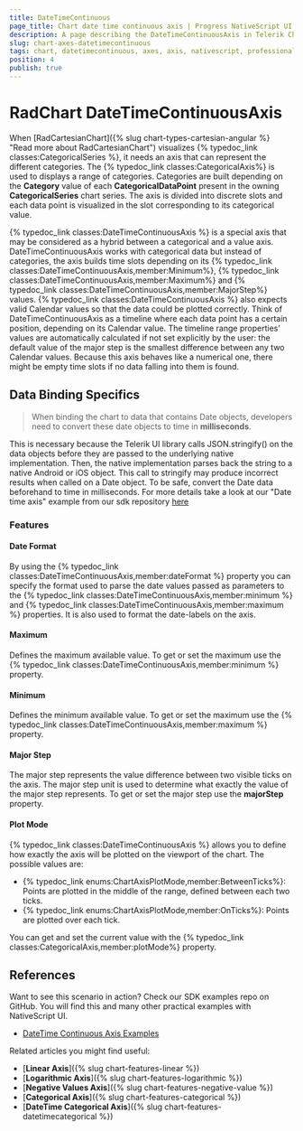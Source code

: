 ```yaml
---
title: DateTimeContinuous
page_title: Chart date time continuous axis | Progress NativeScript UI Documentation
description: A page describing the DateTimeContinuousAxis in Telerik Chart for NativeScript. This article explains the most important things you need to know before using DateTimeContinuous axis.
slug: chart-axes-datetimecontinuous
tags: chart, datetimecontinuous, axes, axis, nativescript, professional, ui
position: 4
publish: true
---
```


# RadChart DateTimeContinuousAxis

When [RadCartesianChart]({% slug chart-types-cartesian-angular %} "Read more about RadCartesianChart") visualizes {% typedoc_link classes:CategoricalSeries %}, it needs an axis that can represent the different categories. The {% typedoc_link classes:CategoricalAxis%} is used to displays a range of categories. Categories are built depending on the **Category** value of each **CategoricalDataPoint** present in the owning **CategoricalSeries** chart series. The axis is divided into discrete slots and each data point is visualized in the slot corresponding to its categorical value.

{% typedoc_link classes:DateTimeContinuousAxis %} is a special axis that may be considered as a hybrid between a categorical and a value axis. DateTimeContinuousAxis works with categorical data but instead of categories, the axis builds time slots depending on its {% typedoc_link classes:DateTimeContinuousAxis,member:Minimum%}, {% typedoc_link classes:DateTimeContinuousAxis,member:Maximum%} and {% typedoc_link classes:DateTimeContinuousAxis,member:MajorStep%} values. {% typedoc_link classes:DateTimeContinuousAxis %} also expects valid Calendar values so that the data could be plotted correctly. Think of DateTimeContinuousAxis as a timeline where each data point has a certain position, depending on its Calendar value. The timeline range properties' values are automatically calculated if not set explicitly by the user: the default value of the major step is the smallest difference between any two Calendar values. Because this axis behaves like a numerical one, there might be empty time slots if no data falling into them is found.

## Data Binding Specifics

> When binding the chart to data that contains Date objects, developers need to convert these date objects to time in **milliseconds**. 

This is necessary because the Telerik UI library calls JSON.stringify() on the data objects before they are passed to the underlying native implementation. Then, the native implementation
parses back the string to a native Android or iOS object. This call to stringify may produce incorrect results when called on a Date object. To be safe, convert the Date data beforehand to time in milliseconds. For more details take a look at our "Date time axis" example from our sdk repository [here](https://github.com/telerik/nativescript-ui-samples/tree/master/chart/app/examples/axes/date-time-axes)

### Features

#### Date Format
By using the {% typedoc_link classes:DateTimeContinuousAxis,member:dateFormat %} property you can specify the format used to parse the date values passed as parameters to the {% typedoc_link classes:DateTimeContinuousAxis,member:minimum %} and {% typedoc_link classes:DateTimeContinuousAxis,member:maximum %} properties. It is also used to format the date-labels on the axis.

#### Maximum

Defines the maximum available value. To get or set the maximum use the {% typedoc_link classes:DateTimeContinuousAxis,member:minimum %} property.

#### Minimum

Defines the minimum available value. To get or set the maximum use the {% typedoc_link classes:DateTimeContinuousAxis,member:maximum %} property.

#### Major Step

The major step represents the value difference between two visible ticks on the axis. The major step unit is used to determine what exactly the value of the major step represents. To get or set the major step use the **majorStep** property.

#### Plot Mode

{% typedoc_link classes:DateTimeContinuousAxis %} allows you to define how exactly the axis will be plotted on the viewport of the chart. The possible values are:

* {% typedoc_link enums:ChartAxisPlotMode,member:BetweenTicks%}: Points are plotted in the middle of the range, defined between each two ticks.
* {% typedoc_link enums:ChartAxisPlotMode,member:OnTicks%}: Points are plotted over each tick.

You can get and set the current value with the {% typedoc_link classes:CategoricalAxis,member:plotMode%} property.

## References
Want to see this scenario in action?
Check our SDK examples repo on GitHub. You will find this and many other practical examples with NativeScript UI.

* [DateTime Continuous Axis Examples](https://github.com/telerik/nativescript-ui-samples/tree/master/chart/app/examples/axes/date-time-axes)

Related articles you might find useful:

* [**Linear Axis**]({% slug chart-features-linear %})
* [**Logarithmic Axis**]({% slug chart-features-logarithmic %})
* [**Negative Values Axis**]({% slug chart-features-negative-value %})
* [**Categorical Axis**]({% slug chart-features-categorical %})
* [**DateTime Categorical Axis**]({% slug chart-features-datetimecategorical %})
